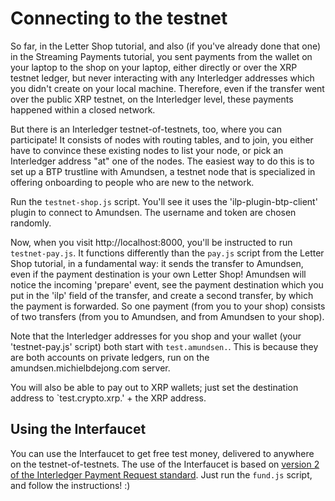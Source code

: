 # Connecting to the testnet

So far, in the Letter Shop tutorial, and also (if you've already done that one) in the Streaming Payments tutorial,
you sent payments from the wallet on your laptop to the shop on your laptop, either directly or over the XRP testnet ledger,
but never interacting with any Interledger addresses which you didn't create on your local machine. Therefore, even if
the transfer went over the public XRP testnet, on the Interledger level, these payments happened within a closed network.

But there is an Interledger testnet-of-testnets, too, where you can participate! It consists of nodes with routing tables,
and to join, you either have to convince these existing nodes to list your node, or pick an Interledger address "at" one
of the nodes. The easiest way to do this is to set up a BTP trustline with Amundsen, a testnet node that is specialized
in offering onboarding to people who are new to the network.

Run the `testnet-shop.js` script. You'll see it uses the 'ilp-plugin-btp-client' plugin to connect to Amundsen. The
username and token are chosen randomly.

Now, when you visit http://localhost:8000, you'll be instructed to run `testnet-pay.js`. It functions differently than
the `pay.js` script from the Letter Shop tutorial, in a fundamental way: it sends the transfer to Amundsen, even
if the payment destination is your own Letter Shop! Amundsen will notice the incoming 'prepare' event, see the payment
destination which you put in the 'ilp' field of the transfer, and create a second transfer, by which the payment is
forwarded. So one payment (from you to your shop) consists of two transfers (from you to Amundsen, and from Amundsen to
your shop).

Note that the Interledger addresses for you shop and your wallet (your 'testnet-pay.js' script) both start with `test.amundsen.`.
This is because they are both accounts on private ledgers, run on the amundsen.michielbdejong.com server.

You will also be able to pay out to XRP wallets; just set the destination address to `test.crypto.xrp.' + the XRP address.

## Using the Interfaucet

You can use the Interfaucet to get free test money, delivered to anywhere on the testnet-of-testnets. The use of the
Interfaucet is based on [version 2 of the Interledger Payment Request standard](https://interledger.org/rfcs/0011-interledger-payment-request/draft-1.html).
Just run the `fund.js` script, and follow the instructions! :)
